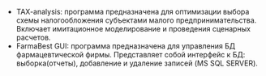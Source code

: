 - TAX-analysis: программа предназначена для оптимизации выбора схемы налогообложения субъектами малого предпринимательства.
Включает имитационное моделирование и проведения сценарных расчетов.
- FarmaBest GUI: программа предназначена для управления БД фармацевтической фирмы. 
Представляет собой интерфейс к БД: выборка(отчеты), добавление и удаление записей (MS SQL SERVER).


